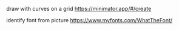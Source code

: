 draw with curves on a grid
https://minimator.app/#/create

identify font from picture
https://www.myfonts.com/WhatTheFont/